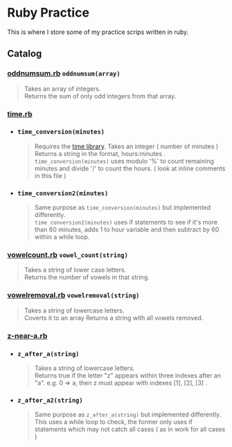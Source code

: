 # Ruby Practice

This is where I store some of my practice scrips written in ruby.


## Catalog

### [oddnumsum.rb](https://github.com/Bubblemelon/Ruby-Stuff/blob/master/ruby%20practice/oddnumsum.rb) `oddnumsum(array)`  
> Takes an array of integers.  
> Returns the sum of only odd integers from that array.  

### [time.rb](https://github.com/Bubblemelon/Ruby-Stuff/blob/master/ruby%20practice/time.rb)  

- ### `time_conversion(minutes)`  

  > Requires the [time library](http://ruby-doc.org/stdlib-2.2.2/libdoc/time/rdoc/Time.html).
  > Takes an integer ( number of minutes )
  > Returns a string in the format, hours:minutes .
  > `time_conversion(minutes)` uses modulo '%' to count remaining minutes and divide '/' to count the hours. ( look at inline comments in this file )  


- ### `time_conversion2(minutes)`  

  > Same purpose as `time_conversion(minutes)` but implemented differently.  
  > `time_conversion2(minutes)` uses if statements to see if it's more than 60 minutes, adds 1 to hour variable and then subtract by 60 within a while loop.  

### [vowelcount.rb](https://github.com/Bubblemelon/Ruby-Stuff/blob/master/ruby%20practice/vowelcount.rb) `vowel_count(string)`  
> Takes a string of lower case letters.  
> Returns the number of vowels in that string.

### [vowelremoval.rb](https://github.com/Bubblemelon/Ruby-Stuff/blob/master/ruby%20practice/vowelremoval.rb) `vowelremoval(string)`  
> Takes a string of lowercase letters.  
> Coverts it to an array
> Returns a string with all vowels removed.  

### [z-near-a.rb](https://github.com/Bubblemelon/Ruby-Stuff/blob/master/ruby%20practice/z-near-a.rb)

  - ### `z_after_a(string)`  

    > Takes a string of lowercase letters.  
    > Returns true if the letter "z" appears within three indexes after an "a".
    > e.g. 0 => a, then z must appear with indexes [1], [2], [3] .

  - ### `z_after_a2(string)`  

    > Same purpose as `z_after_a(string)` but implemented differently.  
    > This uses a while loop to check, the former only uses if statements which may not catch all cases ( as in work for all cases )   
